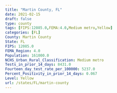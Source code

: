```yaml
---
title: "Martin County, FL"
date: 2021-02-15
draft: false
type: county
tags: [FIPS:12085.0,FEMA:4.0,Medium metro,Yellow]
categories: [FL]
County: Martin County
State: FL
FIPS: 12085.0
FEMA_Region: 4.0
Population: 161000.0
NCHS_Urban_Rural_Classification: Medium metro
Tests_in_prior_14_days: 8431.0
Fourteen_day_test_rate_per_100000: 5237.0
Percent_Positivity_in_prior_14_days: 0.067
Level: Yellow
url: /states/FL/martin-county
---
```



